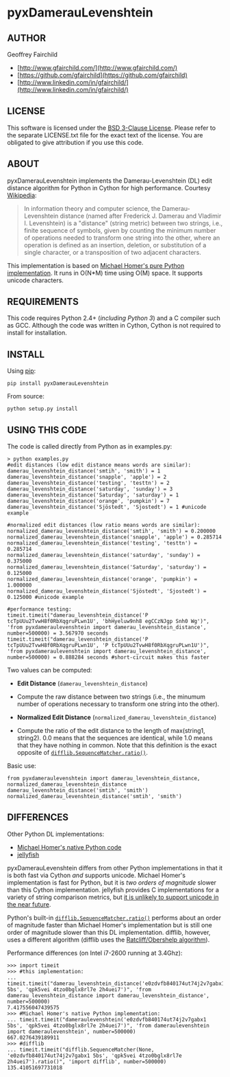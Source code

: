 # pyxDamerauLevenshtein

## AUTHOR
Geoffrey Fairchild
* [http://www.gfairchild.com/](http://www.gfairchild.com/)
* [https://github.com/gfairchild](https://github.com/gfairchild)
* [http://www.linkedin.com/in/gfairchild/](http://www.linkedin.com/in/gfairchild/)

## LICENSE
This software is licensed under the [BSD 3-Clause License](http://opensource.org/licenses/BSD-3-Clause). Please refer to the separate LICENSE.txt file for the exact text of the license. You are obligated to give attribution if you use this code.

## ABOUT
pyxDamerauLevenshtein implements the Damerau-Levenshtein (DL) edit distance algorithm for Python in Cython for high performance. Courtesy [Wikipedia](http://en.wikipedia.org/wiki/Damerau%E2%80%93Levenshtein_distance):

> In information theory and computer science, the Damerau-Levenshtein distance (named after Frederick J. Damerau and Vladimir I. Levenshtein) is a "distance" (string metric) between two strings, i.e., finite sequence of symbols, given by counting the minimum number of operations needed to transform one string into the other, where an operation is defined as an insertion, deletion, or substitution of a single character, or a transposition of two adjacent characters.

This implementation is based on [Michael Homer's pure Python implementation](http://mwh.geek.nz/2009/04/26/python-damerau-levenshtein-distance/). It runs in O(N*M) time using O(M) space. It supports unicode characters.

## REQUIREMENTS
This code requires Python 2.4+ (*including Python 3*) and a C compiler such as GCC. Although the code was written in Cython, Cython is not required to install for installation.

## INSTALL
Using [pip](http://www.pip-installer.org/):

	pip install pyxDamerauLevenshtein

From source:

	python setup.py install

## USING THIS CODE
The code is called directly from Python as in examples.py:
	
	> python examples.py
	#edit distances (low edit distance means words are similar):
	damerau_levenshtein_distance('smtih', 'smith') = 1
	damerau_levenshtein_distance('snapple', 'apple') = 2
	damerau_levenshtein_distance('testing', 'testtn') = 2
	damerau_levenshtein_distance('saturday', 'sunday') = 3
	damerau_levenshtein_distance('Saturday', 'saturday') = 1
	damerau_levenshtein_distance('orange', 'pumpkin') = 7
	damerau_levenshtein_distance('Sjöstedt', 'Sjostedt') = 1 #unicode example

	#normalized edit distances (low ratio means words are similar):
	normalized_damerau_levenshtein_distance('smtih', 'smith') = 0.200000
	normalized_damerau_levenshtein_distance('snapple', 'apple') = 0.285714
	normalized_damerau_levenshtein_distance('testing', 'testtn') = 0.285714
	normalized_damerau_levenshtein_distance('saturday', 'sunday') = 0.375000
	normalized_damerau_levenshtein_distance('Saturday', 'saturday') = 0.125000
	normalized_damerau_levenshtein_distance('orange', 'pumpkin') = 1.000000
	normalized_damerau_levenshtein_distance('Sjöstedt', 'Sjostedt') = 0.125000 #unicode example

	#performance testing:
	timeit.timeit("damerau_levenshtein_distance('P tcTpUUu2TvwH8f0RbXqgruPLwn1U', 'bhHyeluw9nh8 egCCzNJgp Snh0 Wg')", 'from pyxdameraulevenshtein import damerau_levenshtein_distance', number=500000) = 3.567970 seconds
	timeit.timeit("damerau_levenshtein_distance('P tcTpUUu2TvwH8f0RbXqgruPLwn1U', 'P tcTpUUu2TvwH8f0RbXqgruPLwn1U')", 'from pyxdameraulevenshtein import damerau_levenshtein_distance', number=500000) = 0.888284 seconds #short-circuit makes this faster

Two values can be computed:

* **Edit Distance** (`damerau_levenshtein_distance`)
 - Compute the raw distance between two strings (i.e., the minumum number of operations necessary to transform one string into the other).
* **Normalized Edit Distance** (`normalized_damerau_levenshtein_distance`)
 - Compute the ratio of the edit distance to the length of max(string1, string2). 0.0 means that the sequences are identical, while 1.0 means that they have nothing in common. Note that this definition is the exact opposite of [`difflib.SequenceMatcher.ratio()`](http://docs.python.org/2/library/difflib.html#difflib.SequenceMatcher.ratio).

Basic use:

```
from pyxdameraulevenshtein import damerau_levenshtein_distance, normalized_damerau_levenshtein_distance
damerau_levenshtein_distance('smtih', 'smith')
normalized_damerau_levenshtein_distance('smtih', 'smith')
```

## DIFFERENCES
Other Python DL implementations:

* [Michael Homer's native Python code](http://mwh.geek.nz/2009/04/26/python-damerau-levenshtein-distance/)
* [jellyfish](https://github.com/sunlightlabs/jellyfish)

pyxDamerauLevenshtein differs from other Python implementations in that it is both fast via Cython *and* supports unicode. Michael Homer's implementation is fast for Python, but it is *two orders of magnitude* slower than this Cython implementation. jellyfish provides C implementations for a variety of string comparison metrics, but [it is unlikely to support unicode in the near future](https://github.com/sunlightlabs/jellyfish/issues/1).

Python's built-in [`difflib.SequenceMatcher.ratio()`](http://docs.python.org/2/library/difflib.html#difflib.SequenceMatcher.ratio) performs about an order of magnitude faster than Michael Homer's implementation but is still one order of magnitude slower than this DL implementation. difflib, however, uses a different algorithm (difflib uses the [Ratcliff/Obershelp algorithm](http://www.drdobbs.com/database/pattern-matching-the-gestalt-approach/184407970)).

Performance differences (on Intel i7-2600 running at 3.4Ghz):

	>>> import timeit
	>>> #this implementation:
	... timeit.timeit("damerau_levenshtein_distance('e0zdvfb840174ut74j2v7gabx1 5bs', 'qpk5vei 4tzo0bglx8rl7e 2h4uei7')", 'from damerau_levenshtein_distance import damerau_levenshtein_distance', number=500000)
	7.417556047439575
	>>> #Michael Homer's native Python implementation:
	... timeit.timeit("dameraulevenshtein('e0zdvfb840174ut74j2v7gabx1 5bs', 'qpk5vei 4tzo0bglx8rl7e 2h4uei7')", 'from dameraulevenshtein import dameraulevenshtein', number=500000)
	667.0276439189911
	>>> #difflib
	... timeit.timeit("difflib.SequenceMatcher(None, 'e0zdvfb840174ut74j2v7gabx1 5bs', 'qpk5vei 4tzo0bglx8rl7e 2h4uei7').ratio()", 'import difflib', number=500000)
	135.41051697731018
